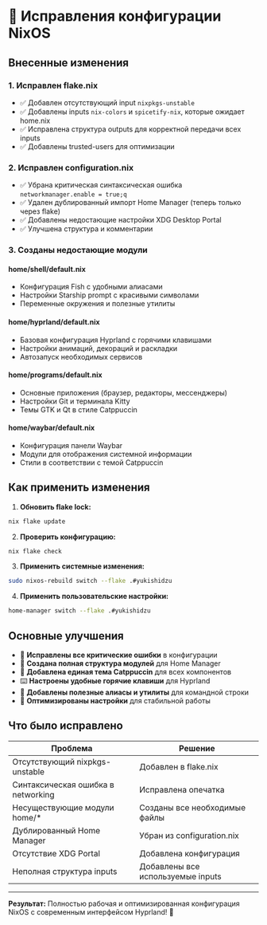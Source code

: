 # 🔧 Исправления конфигурации NixOS

## Внесенные изменения

### 1. Исправлен flake.nix
- ✅ Добавлен отсутствующий input `nixpkgs-unstable`
- ✅ Добавлены inputs `nix-colors` и `spicetify-nix`, которые ожидает home.nix
- ✅ Исправлена структура outputs для корректной передачи всех inputs
- ✅ Добавлены trusted-users для оптимизации

### 2. Исправлен configuration.nix
- ✅ Убрана критическая синтаксическая ошибка `networkmanager.enable = true;q`
- ✅ Удален дублированный импорт Home Manager (теперь только через flake)
- ✅ Добавлены недостающие настройки XDG Desktop Portal
- ✅ Улучшена структура и комментарии

### 3. Созданы недостающие модули

#### home/shell/default.nix
- Конфигурация Fish с удобными алиасами
- Настройки Starship prompt с красивыми символами
- Переменные окружения и полезные утилиты

#### home/hyprland/default.nix
- Базовая конфигурация Hyprland с горячими клавишами
- Настройки анимаций, декораций и раскладки
- Автозапуск необходимых сервисов

#### home/programs/default.nix
- Основные приложения (браузер, редакторы, мессенджеры)
- Настройки Git и терминала Kitty
- Темы GTK и Qt в стиле Catppuccin

#### home/waybar/default.nix
- Конфигурация панели Waybar
- Модули для отображения системной информации
- Стили в соответствии с темой Catppuccin

## Как применить изменения

1. **Обновить flake lock:**
```bash
nix flake update
```

2. **Проверить конфигурацию:**
```bash
nix flake check
```

3. **Применить системные изменения:**
```bash
sudo nixos-rebuild switch --flake .#yukishidzu
```

4. **Применить пользовательские настройки:**
```bash
home-manager switch --flake .#yukishidzu
```

## Основные улучшения

- 🔧 **Исправлены все критические ошибки** в конфигурации
- 📁 **Создана полная структура модулей** для Home Manager
- 🎨 **Добавлена единая тема Catppuccin** для всех компонентов
- ⌨️ **Настроены удобные горячие клавиши** для Hyprland
- 🔧 **Добавлены полезные алиасы и утилиты** для командной строки
- 🎯 **Оптимизированы настройки** для стабильной работы

## Что было исправлено

| Проблема | Решение |
|----------|--------|
| Отсутствующий nixpkgs-unstable | Добавлен в flake.nix |
| Синтаксическая ошибка в networking | Исправлена опечатка |
| Несуществующие модули home/* | Созданы все необходимые файлы |
| Дублированный Home Manager | Убран из configuration.nix |
| Отсутствие XDG Portal | Добавлена конфигурация |
| Неполная структура inputs | Добавлены все используемые inputs |

---

**Результат:** Полностью рабочая и оптимизированная конфигурация NixOS с современным интерфейсом Hyprland! 🎉

